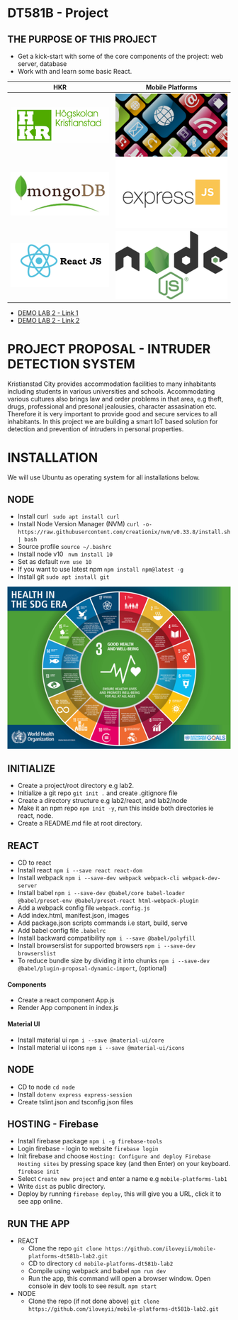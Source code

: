 DT581B - Project 
=====================================


## THE PURPOSE OF THIS PROJECT
   * Get a kick-start with some of the core components of the project: web server, database
   * Work with and learn some basic React.

HKR                   |  Mobile Platforms
:-------------------------:|:-------------------------:
![hkr](https://github.com/iloveyii/mobile-platforms-dt581b-lab2/blob/master/react/public/images/hkr.png)  |  ![DT581B](https://github.com/iloveyii/mobile-platforms-dt581b-lab2/blob/master/react/public/images/dt581b.png)
![mongo](https://github.com/iloveyii/mobile-platforms-dt581b-lab2/blob/master/react/public/images/mongodb.png)  |  ![express](https://github.com/iloveyii/mobile-platforms-dt581b-lab2/blob/master/react/public/images/expressjs.png)
![react](https://github.com/iloveyii/mobile-platforms-dt581b-lab2/blob/master/react/public/images/reactjs.png)  |  ![node](https://github.com/iloveyii/mobile-platforms-dt581b-lab2/blob/master/react/public/images/nodejs.png)
  

   * [DEMO LAB 2 - Link 1](http://softhem.se:4000/)
   * [DEMO LAB 2 - Link 2](https://mobile-platforms-lab2.web.app/)


# PROJECT PROPOSAL - INTRUDER DETECTION SYSTEM
  Kristianstad City provides accommodation facilities to many inhabitants including students in various universities and schools.
  Accommodating various cultures also brings law and order problems in that area, e.g theft, drugs, professional and presonal jealousies, character assasination etc. Therefore it is very important to provide good and secure services to all inhabitants. 
  In this project we are building a smart IoT based solution for detection and prevention of intruders in personal properties.

# INSTALLATION
We will use Ubuntu as operating system for all installations below.

## NODE
   * Install curl
   ` sudo apt install curl`
   * Install Node Version Manager (NVM) 
   ` curl -o- https://raw.githubusercontent.com/creationix/nvm/v0.33.8/install.sh | bash `
   * Source profile ` source ~/.bashrc `
   * Install node v10 ` nvm install 10`
   * Set as default ` nvm use 10 `
   * If you want to use latest npm ` npm install npm@latest -g `
   * Install git `sudo apt install git`
  
  ![SDG](https://github.com/iloveyii/mobile-platforms-dt581b-project/blob/master/images/good-health-and-well-being-sdg.jpg)
  
## INITIALIZE
   * Create a project/root directory e.g lab2.
   * Initialize a git repo `git init .` and create .gitignore file
   * Create a directory structure e.g lab2/react, and lab2/node
   * Make it an npm repo `npm init -y`, run this inside both directories ie react, node.
   * Create a README.md file at root directory.
   
## REACT
   * CD to react
   * Install react `npm i --save react react-dom`
   * Install webpack `npm i --save-dev webpack webpack-cli webpack-dev-server`
   * Install babel `npm i --save-dev @babel/core babel-loader @babel/preset-env @babel/preset-react html-webpack-plugin`
   * Add a webpack config file `webpack.config.js`
   * Add index.html, manifest.json, images
   * Add package.json scripts commands i.e start, build, serve
   * Add babel config file `.babelrc`
   * Install backward compatibility `npm i --save @babel/polyfill`
   * Install browserslist for supported browsers `npm i --save-dev browserslist`
   * To reduce bundle size by dividing it into chunks `npm i --save-dev @babel/plugin-proposal-dynamic-import`, (optional)
  
#### Components
   * Create a react component App.js
   * Render App component in index.js
 
#### Material UI
   * Install material ui `npm i --save @material-ui/core`
   * Install material ui icons `npm i --save @material-ui/icons`
 

## NODE 
   * CD to node `cd node`
   * Install `dotenv express express-session`
   * Create tslint.json and tsconfig.json files 


## HOSTING - Firebase
   * Install firebase package
     `npm i -g firebase-tools`
   * Login firebase - login to website
     `firebase login`
   * Init firebase and choose `Hosting: Configure and deploy Firebase Hosting sites` by pressing space key (and then Enter) on your keyboard.
     `firebase init`
   * Select `Create new project` and enter a name e.g `mobile-platforms-lab1`
   * Write `dist` as public directory.
   * Deploy by running  `firebase deploy`, this will give you a URL, click it to see app online.
   
     
## RUN THE APP
   * REACT 
       * Clone the repo
         `git clone https://github.com/iloveyii/mobile-platforms-dt581b-lab2.git`
       * CD to directory
         `cd mobile-platforms-dt581b-lab2`
       * Compile using webpack and babel
         `npm run dev`
       * Run the app, this command will open a browser window. Open console in dev tools to see result.
         `npm start`
   * NODE
       * Clone the repo (if not done above)
         `git clone https://github.com/iloveyii/mobile-platforms-dt581b-lab2.git`
